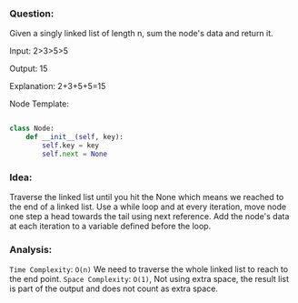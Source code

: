 ### Question:

Given a singly linked list of length n, sum the node's data and return it.

Input: 2>3>5>5

Output: 15

Explanation: 2+3+5+5=15

Node Template:

```py

class Node:
    def __init__(self, key):
        self.key = key
        self.next = None

```

### Idea:

Traverse the linked list until you hit the None which means we reached to the end of a linked list.
Use a while loop and at every iteration, move node one step a head towards the tail using next reference.
Add the node's data at each iteration to a variable defined before the loop.

### Analysis:

`Time Complexity`: `O(n)` We need to traverse the whole linked list to reach to the end point.
`Space Complexity`: `O(1)`, Not using extra space, the result list is part of the output and does not count as extra space.
